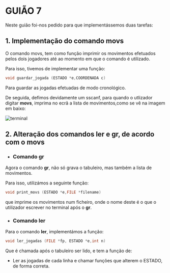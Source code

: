 # GUIÃO 7

Neste guião foi-nos pedido para que implementássemos duas tarefas:

## 1. Implementação do comando movs

O comando movs, tem como função imprimir os movimentos efetuados pelos dois jogadores até ao momento em que o comando é utilizado.

Para isso, tivemos de implementar uma função:
```c 
void guardar_jogada (ESTADO *e,COORDENADA c)
```

Para guardar as jogadas efetuadas de modo cronológico.

De seguida, defimos devidamente um sscanf, para quando o utlizador digitar **movs**, imprima no ecrã a lista de movimentos,como se vê na imagem em baixo:

![terminal](https://github.com/JoseDiogoMartinsVieira/LI2PL3G2/blob/master/relat%C3%B3rios/imagens/movs.png?raw=true)

## 2. Alteração dos comandos ler e gr, de acordo com o movs

- ### Comando gr

Agora o comando **gr**, não só grava o tabuleiro, mas também a lista de movimentos. 

Para isso, utilizámos a seguinte função:
```c
void print_movs (ESTADO *e,FILE *filename)
```
que imprime os movimentos num ficheiro, onde o nome deste é o que o utilizador escrever no terminal após o **gr**.

- ### Comando ler

Para o comando **ler**, implementámos a função:
```c
void ler_jogadas (FILE *fp, ESTADO *e,int n)
```

Que é chamada após o tabuleiro ser lido, e tem a função de:

- Ler as jogadas de cada linha e chamar funções que alterem o ESTADO, de forma correta.



